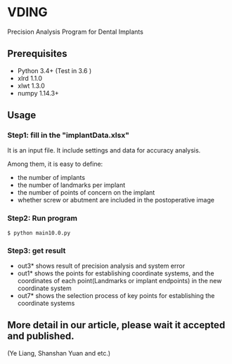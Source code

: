 # VDING
Precision Analysis Program for Dental Implants

## Prerequisites

- Python 3.4+ (Test in 3.6 )
- xlrd 1.1.0
- xlwt 1.3.0
- numpy 1.14.3+

## Usage

### Step1: fill in the "implantData.xlsx" 

It is an input file. It include settings and data for accuracy analysis.

Among them, it is easy to define:
- the number of implants
- the number of landmarks per implant
- the number of points of concern on the implant
- whether screw or abutment are included in the postoperative image


### Step2: Run program
    $ python main10.0.py


### Step3: get result
- out3* shows result of precision analysis and system error
- out1* shows the points for establishing coordinate systems, and the coordinates of each point(Landmarks or implant endpoints) in the new coordinate system
- out7* shows the selection process of key points for establishing the coordinate systems 

## More detail in our article, please wait it accepted and published.
(Ye Liang, Shanshan Yuan and etc.)
